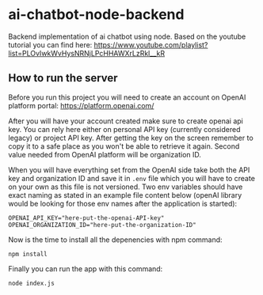 # ai-chatbot-node-backend

Backend implementation of ai chatbot using node.
Based on the youtube tutorial you can find here: https://www.youtube.com/playlist?list=PLOvIwkWvHysNRNjLPcHHAWXrLzRkl__kR

## How to run the server

Before you run this project you will need to create an account on OpenAI platform portal:
https://platform.openai.com/

After you will have your account created make sure to create openai api key.
You can rely here either on personal API key (currently considered legacy) or project API key.
After getting the key on the screen remember to copy it to a safe place as you won't be able to retrieve it again.
Second value needed from OpenAI platform will be organization ID.

When you will have everything set from the OpenAI side take both the API key and organization ID and save it in `.env` file which you will have to create on your own as this file is not versioned. Two env variables should have exact naming as stated in an example file content below (openAI library would be looking for those env names after the application is started):

```
OPENAI_API_KEY="here-put-the-openai-API-key"
OPENAI_ORGANIZATION_ID="here-put-the-organization-ID"
```

Now is the time to install all the depenencies with npm command:

```
npm install
```

Finally you can run the app with this command:

```
node index.js
```
